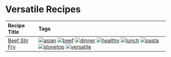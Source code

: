 # Versatile Recipes 

|Recipe Title|Tags
|:---|:---|
|[Beef Stir Fry](../recipes/beefstirfry.md)|<a href="../tags/asian.html"><img src="https://img.shields.io/badge/tag-asian-8a3b70" alt="asian" /></a> <a href="../tags/beef.html"><img src="https://img.shields.io/badge/tag-beef-93e32e" alt="beef" /></a> <a href="../tags/dinner.html"><img src="https://img.shields.io/badge/tag-dinner-945e60" alt="dinner" /></a> <a href="../tags/healthy.html"><img src="https://img.shields.io/badge/tag-healthy-7ca620" alt="healthy" /></a> <a href="../tags/lunch.html"><img src="https://img.shields.io/badge/tag-lunch-be57aa" alt="lunch" /></a> <a href="../tags/pasta.html"><img src="https://img.shields.io/badge/tag-pasta-617c8" alt="pasta" /></a> <a href="../tags/stovetop.html"><img src="https://img.shields.io/badge/tag-stovetop-9bf4b7" alt="stovetop" /></a> <a href="../tags/versatile.html"><img src="https://img.shields.io/badge/tag-versatile-da1f33" alt="versatile" /></a>|